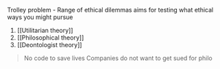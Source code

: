 Trolley problem - Range of ethical dilemmas
	aims for testing what ethical ways you might pursue

1. [[Utilitarian theory]]
2. [[Philosophical theory]]
3. [[Deontologist theory]]

>	No code to save lives
>	Companies do not want to get sued for philo